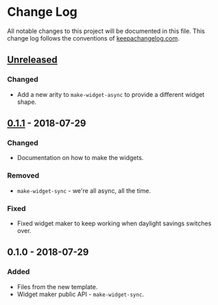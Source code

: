 # Change Log
All notable changes to this project will be documented in this file. This change log follows the conventions of [keepachangelog.com](http://keepachangelog.com/).

## [Unreleased]
### Changed
- Add a new arity to `make-widget-async` to provide a different widget shape.

## [0.1.1] - 2018-07-29
### Changed
- Documentation on how to make the widgets.

### Removed
- `make-widget-sync` - we're all async, all the time.

### Fixed
- Fixed widget maker to keep working when daylight savings switches over.

## 0.1.0 - 2018-07-29
### Added
- Files from the new template.
- Widget maker public API - `make-widget-sync`.

[Unreleased]: https://github.com/your-name/yqt/compare/0.1.1...HEAD
[0.1.1]: https://github.com/your-name/yqt/compare/0.1.0...0.1.1
